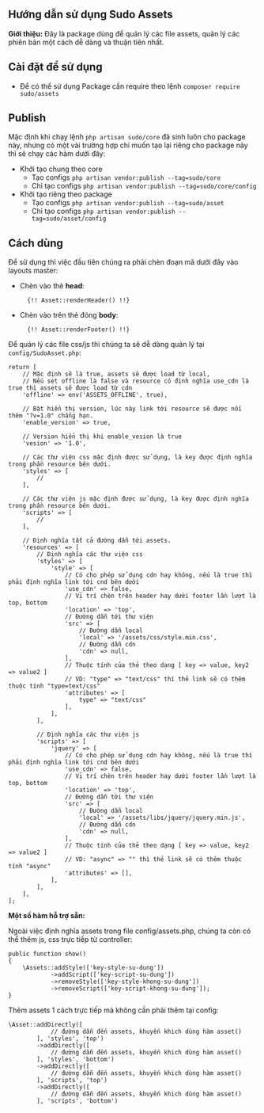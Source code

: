 ## Hướng dẫn sử dụng Sudo Assets ##

**Giới thiệu:** Đây là package dùng để quản lý các file assets, quản lý các phiên bản một cách dễ dàng và thuận tiên nhất.

## Cài đặt để sử dụng ##
- Để có thể sử dụng Package cần require theo lệnh `composer require sudo/assets`

## Publish ##

Mặc định khi chạy lệnh `php artisan sudo/core` đã sinh luôn cho package này, nhưng có một vài trường hợp chỉ muốn tạo lại riêng cho package này thì sẽ chạy các hàm dưới đây:

* Khởi tạo chung theo core
	- Tạo configs `php artisan vendor:publish --tag=sudo/core`
	- Chỉ tạo configs `php artisan vendor:publish --tag=sudo/core/config`
* Khởi tạo riêng theo package
	- Tạo configs `php artisan vendor:publish --tag=sudo/asset`
	- Chỉ tạo configs `php artisan vendor:publish --tag=sudo/asset/config`

## Cách dùng ##

Để sử dụng thì việc đầu tiên chúng ra phải chèn đoạn mã dưới đây vào layouts master:

- Chèn vào thẻ **head**: 
	
		{!! Asset::renderHeader() !!}

- Chèn vào trên thẻ đóng **body**: 

		{!! Asset::renderFooter() !!}

Để quản lý các file css/js thì chúng ta sẽ dễ dàng quản lý tại `config/SudoAsset.php`:

	return [
	    // Mặc định sẽ là true, assets sẽ được load từ local, 
		// Nếu set offline là false và resource có định nghĩa use_cdn là true thì assets sẽ được load từ cdn
	    'offline' => env('ASSETS_OFFLINE', true),
	
	    // Bật hiển thị version, lúc này link tới resource sẽ được nối thêm "?v=1.0" chẳng hạn.
	    'enable_version' => true,
	
	    // Version hiển thị khi enable_vesion là true
	    'vesion' => '1.0',
	
	    // Các thư viện css mặc định được sử dụng, là key được định nghĩa trong phần resource bên dưới.
	    'styles' => [
	        //
	    ],
	
	    // Các thư viện js mặc định được sử dụng, là key được định nghĩa trong phần resource bên dưới.
	    'scripts' => [
	        //
	    ],
	
	    // Định nghĩa tất cả đường dẫn tới assets.
	    'resources' => [
	    	// Định nghĩa các thư viện css
	    	'styles' => [
	            'style' => [
					// Có cho phép sử dụng cdn hay không, nếu là true thì phải định nghĩa link tới cnd bên dưới
		            'use_cdn' => false,
					// Vị trí chèn trên header hay dưới footer lần lượt là top, bottom
		            'location' => 'top',
					// Đường dẫn tới thư viện
		            'src' => [
						// Đường dẫn local
		            	'local' => '/assets/css/style.min.css',
						// Đường dẫn cdn
		            	'cdn' => null,
		            ],
					// Thuộc tính của thẻ theo dạng [ key => value, key2 => value2 ]
					// VD: "type" => "text/css" thì thẻ link sẽ có thêm thuộc tính "type=text/css"
		            'attributes' => [
						type" => "text/css"
					],
		        ],
	        ],
	
	        // Định nghĩa các thư viện js
	        'scripts' => [
	            'jquery' => [
					// Có cho phép sử dụng cdn hay không, nếu là true thì phải định nghĩa link tới cnd bên dưới
	                'use_cdn' => false,
					// Vị trí chèn trên header hay dưới footer lần lượt là top, bottom
	                'location' => 'top',
					// Đường dẫn tới thư viện
	                'src' => [
						// Đường dẫn local
	                    'local' => '/assets/libs/jquery/jquery.min.js',
						// Đường dẫn cdn
	                    'cdn' => null,
	                ],
					// Thuộc tính của thẻ theo dạng [ key => value, key2 => value2 ]
					// VD: "async" => "" thì thẻ link sẽ có thêm thuộc tính "async"
	                'attributes' => [],
	            ],
	        ],
	    ],
	];

**Một số hàm hỗ trợ sẵn:**

Ngoài việc định nghĩa assets trong file config/assets.php, chúng ta còn có thể thêm js, css trực tiếp từ controller:

	public function show()
	{
		\Assets::addStyle(['key-style-su-dung'])
				->addScript(['key-script-su-dung'])
				->removeStyle(['key-style-khong-su-dung'])
				->removeScript(['key-script-khong-su-dung']);
	}

Thêm assets 1 cách trực tiếp mà không cần phải thêm tại config:

	\Asset::addDirectly([
		        // đường dẫn đến assets, khuyến khich dùng hàm asset()
		    ], 'styles', 'top')
			->addDirectly([
		        // đường dẫn đến assets, khuyến khich dùng hàm asset()
		    ], 'styles', 'bottom')
			->addDirectly([
		        // đường dẫn đến assets, khuyến khich dùng hàm asset()
		    ], 'scripts', 'top')
			->addDirectly([
		        // đường dẫn đến assets, khuyến khich dùng hàm asset()
		    ], 'scripts', 'bottom')